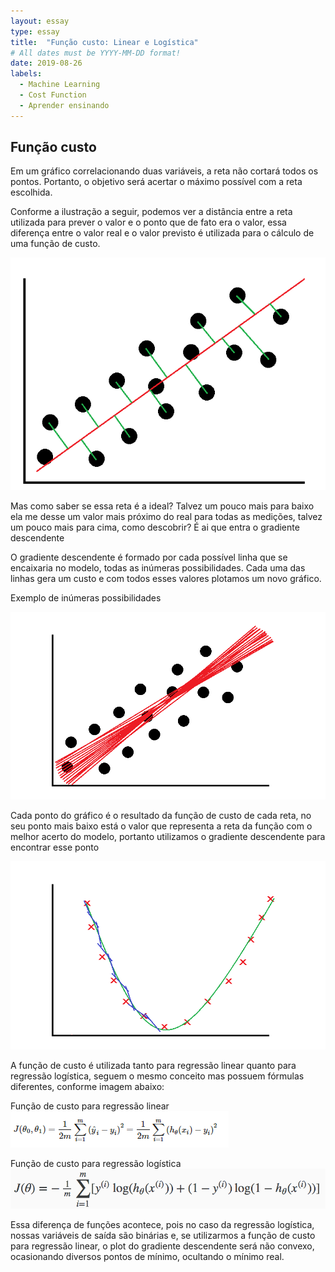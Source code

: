 ```yaml
---
layout: essay
type: essay
title:  "Função custo: Linear e Logística"
# All dates must be YYYY-MM-DD format!
date: 2019-08-26
labels:
  - Machine Learning
  - Cost Function
  - Aprender ensinando
---
```




## Função custo

<p> Em um gráfico correlacionando duas variáveis, a reta não cortará todos os pontos. Portanto, o objetivo será acertar o máximo possível com a reta escolhida.</p>
<p> Conforme a ilustração a seguir, podemos ver a distância entre a reta utilizada para prever o valor e o ponto que de fato era o valor, essa diferença entre o valor real e o valor previsto é utilizada para o cálculo de uma função de custo.</p>

<img class="ui fluid image" src="../images/exe_func_cust.png">

<p>Mas como saber se essa reta é a ideal? Talvez um pouco mais para baixo ela me desse um valor mais próximo do real para todas as medições, talvez um pouco mais para cima, como descobrir? É ai que entra o gradiente descendente</p>

<p> O gradiente descendente é formado por cada possível linha que se encaixaria no modelo, todas as inúmeras possibilidades. Cada uma das linhas gera um custo e com todos esses valores plotamos um novo gráfico.</p>

<p>Exemplo de inúmeras possibilidades</p>
<img class="ui fluid image" src="../images/exe_func_cust2.png">

<p>Cada ponto do gráfico é o resultado da função de custo de cada reta, no seu ponto mais baixo está o valor que representa a reta da função com o melhor acerto do modelo, portanto utilizamos o gradiente descendente para encontrar esse ponto</p>

<img class="ui fluid image" src="../images/exe_func_cust3.png">

<p>A função de custo é utilizada tanto para regressão linear quanto para regressão logística, seguem o mesmo conceito mas possuem fórmulas diferentes, conforme imagem abaixo:</p>

Função de custo para regressão linear
<img class="ui fluid image" src="../images/linear_costfunc.png">
	
Função de custo para regressão logística
<img class="ui fluid image" src="../images/log_costfunc.png">

<p>Essa diferença de funções acontece, pois no caso da regressão logística, nossas variáveis de saída são binárias e, se utilizarmos a função de custo para regressão linear, o plot do gradiente descendente será não convexo, ocasionando diversos pontos de mínimo, ocultando o mínimo real.</p>

	




